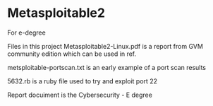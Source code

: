 # Metasploitable2
For e-degree

Files in this project
Metasploitable2-Linux.pdf is a report from GVM community edition which can be used in ref.

metsploitable-portscan.txt is an early example of a port scan results

5632.rb is a ruby file used to try and exploit port 22

Report docuiment is the Cybersecurity - E degree

